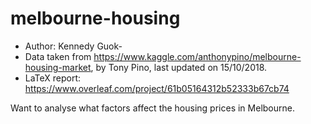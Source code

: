 # melbourne-housing
- Author: Kennedy Guok-
- Data taken from https://www.kaggle.com/anthonypino/melbourne-housing-market, by Tony Pino, last updated on 15/10/2018.
- LaTeX report: https://www.overleaf.com/project/61b05164312b52333b67cb74

Want to analyse what factors affect the housing prices in Melbourne.
